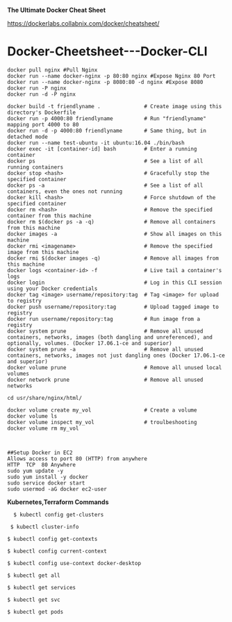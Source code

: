 **The Ultimate Docker Cheat Sheet** 
   
   https://dockerlabs.collabnix.com/docker/cheatsheet/



# Docker-Cheetsheet---Docker-CLI

```bash=
docker pull nginx #Pull Nginx
docker run --name docker-nginx -p 80:80 nginx #Expose Nginx 80 Port
docker run --name docker-nginx -p 8080:80 -d nginx #Expose 8080
docker run -P nginx
docker run -d -P nginx
```

```bash=
docker build -t friendlyname .              # Create image using this directory's Dockerfile
docker run -p 4000:80 friendlyname          # Run "friendlyname" mapping port 4000 to 80
docker run -d -p 4000:80 friendlyname       # Same thing, but in detached mode
docker run --name test-ubuntu -it ubuntu:16.04 ./bin/bash 
docker exec -it [container-id] bash         # Enter a running container
docker ps                                   # See a list of all running containers
docker stop <hash>                          # Gracefully stop the specified container
docker ps -a                                # See a list of all containers, even the ones not running
docker kill <hash>                          # Force shutdown of the specified container
docker rm <hash>                            # Remove the specified container from this machine
docker rm $(docker ps -a -q)                # Remove all containers from this machine
docker images -a                            # Show all images on this machine
docker rmi <imagename>                      # Remove the specified image from this machine
docker rmi $(docker images -q)              # Remove all images from this machine
docker logs <container-id> -f               # Live tail a container's logs
docker login                                # Log in this CLI session using your Docker credentials
docker tag <image> username/repository:tag  # Tag <image> for upload to registry
docker push username/repository:tag         # Upload tagged image to registry
docker run username/repository:tag          # Run image from a registry
docker system prune                         # Remove all unused containers, networks, images (both dangling and unreferenced), and optionally, volumes. (Docker 17.06.1-ce and superior)
docker system prune -a                      # Remove all unused containers, networks, images not just dangling ones (Docker 17.06.1-ce and superior)
docker volume prune                         # Remove all unused local volumes
docker network prune                        # Remove all unused networks

cd usr/share/nginx/html/

docker volume create my_vol                 # Create a volume
docker volume ls
docker volume inspect my_vol                # troulbeshooting
docker volume rm my_vol



##Setup Docker in EC2
Allows access to port 80 (HTTP) from anywhere
HTTP  TCP  80 Anywhere
sudo yum update -y
sudo yum install -y docker
sudo service docker start
sudo usermod -aG docker ec2-user
```


**Kubernetes,Terraform Commands**
      
      $ kubectl config get-clusters

     $ kubectl cluster-info

    $ kubectl config get-contexts

    $ kubectl config current-context

    $ kubectl config use-context docker-desktop

    $ kubectl get all

    $ kubectl get services

    $ kubectl get svc 

    $ kubectl get pods
